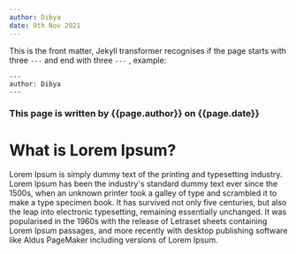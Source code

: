```yaml
---
author: Dibya
date: 9th Nov 2021
---
```


This is the front matter, Jekyll transformer recognises if the page starts with three `---` and end with three `---` , example:

```
---
author: Dibya
---
```

### This page is written by {{page.author}} on {{page.date}}

# What is Lorem Ipsum? 

Lorem Ipsum is simply dummy text of the printing and typesetting industry. Lorem Ipsum has been the industry's standard dummy text ever since the 1500s, when an unknown printer took a galley of type and scrambled it to make a type specimen book. It has survived not only five centuries, but also the leap into electronic typesetting, remaining essentially unchanged. It was popularised in the 1960s with the release of Letraset sheets containing Lorem Ipsum passages, and more recently with desktop publishing software like Aldus PageMaker including versions of Lorem Ipsum.

